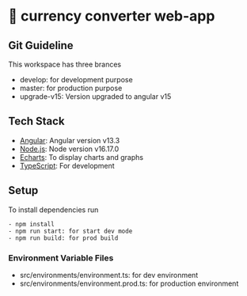 # 🚀 currency converter web-app

## Git Guideline

This workspace has three brances

- develop: for development purpose
- master: for production purpose
- upgrade-v15: Version upgraded to angular v15


## Tech Stack

- [Angular](https://angular.io/): Angular version v13.3
- [Node.js](https://nodejs.org/en): Node version v16.17.0
- [Echarts](https://echarts.apache.org/en/index.html): To display charts and graphs
- [TypeScript](https://www.typescriptlang.org/): For development


## Setup

To install dependencies run
    
    - npm install
    - npm run start: for start dev mode
    - npm run build: for prod build

### Environment Variable Files

- src/environments/environment.ts: for dev environment
- src/environments/environment.prod.ts: for production environment


